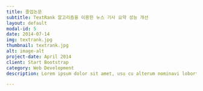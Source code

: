 ```yaml
---
title: 졸업논문
subtitle: TextRank 알고리즘을 이용한 뉴스 기사 요약 성능 개선 
layout: default
modal-id: 5
date: 2014-07-14
img: textrank.jpg
thumbnail: textrank.jpg
alt: image-alt
project-date: April 2014
client: Start Bootstrap
category: Web Development
description: Lorem ipsum dolor sit amet, usu cu alterum nominavi lobortis. At duo novum diceret. Tantas apeirian vix et, usu sanctus postulant inciderint ut, populo diceret necessitatibus in vim. Cu eum dicam feugiat noluisse.

---
```

